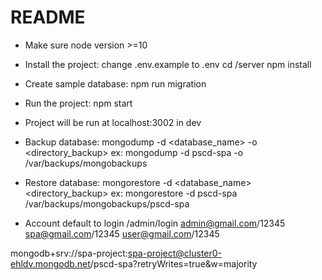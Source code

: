 # README #
* Make sure node version >=10

* Install the project:
change .env.example to .env
cd /server
npm install

* Create sample database:
npm run migration

* Run the project:
npm start

* Project will be run at localhost:3002 in dev

* Backup database:
mongodump -d <database_name> -o <directory_backup>
ex:
mongodump -d pscd-spa -o /var/backups/mongobackups

* Restore database:
mongorestore -d <database_name> <directory_backup>
ex:
mongorestore -d  pscd-spa /var/backups/mongobackups/pscd-spa

* Account default to login
/admin/login
admin@gmail.com/12345
spa@gmail.com/12345
user@gmail.com/12345


mongodb+srv://spa-project:spa-project@cluster0-ehldv.mongodb.net/pscd-spa?retryWrites=true&w=majority